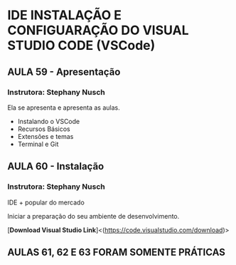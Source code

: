 # IDE INSTALAÇÃO E CONFIGUARAÇÃO DO VISUAL STUDIO CODE (VSCode)

## AULA 59 - Apresentação

### Instrutora: Stephany Nusch

Ela se apresenta e apresenta as aulas.

- Instalando o VSCode
- Recursos Básicos
- Extensões e temas
- Terminal e Git



## AULA 60 - Instalação

### Instrutora: Stephany Nusch

IDE + popular do mercado

Iniciar a preparação do seu ambiente de desenvolvimento.

[**Download Visual Studio Link**]<(https://code.visualstudio.com/download)>



## AULAS 61, 62 E 63 FORAM SOMENTE PRÁTICAS